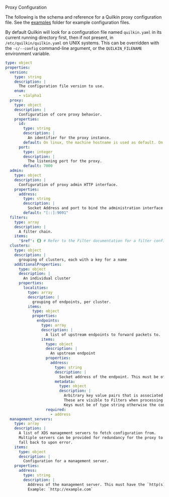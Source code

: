 Proxy Configuration

The following is the schema and reference for a Quilkin proxy configuration
file. See the [examples] folder for example configuration files.

By default Quilkin will look for a configuration file named `quilkin.yaml` in
its current running directory first, then if not present, in
`/etc/quilkin/quilkin.yaml` on UNIX systems. This can be overridden with the
`-c/--config` command-line argument, or the `QUILKIN_FILENAME`
environment variable.

```yaml
type: object
properties:
  version:
    type: string
    description: |
      The configuration file version to use.
    enum:
      - v1alpha1
  proxy:
    type: object
    description: |
      Configuration of core proxy behavior.
    properties:
      id:
        type: string
        description: |
          An identifier for the proxy instance.
        default: On linux, the machine hostname is used as default. On all other platforms a UUID is generated for the proxy.
      port:
        type: integer
        description: |
          The listening port for the proxy.
        default: 7000
  admin:
    type: object
    description: |
      Configuration of proxy admin HTTP interface.
    properties:
      address:
        type: string
        description: |
          Socket Address and port to bind the administration interface to.
        default: "[::]:9091"
  filters:
    type: array
    description: |
      A filter chain.
    items:
      '$ref': {} # Refer to the Filter documentation for a filter configuration schema.
  clusters:
    type: object
    description: |
      grouping of clusters, each with a key for a name
    additionalProperties:
      type: object
      description: |
        An individual cluster
      properties:
        localities:          
          type: array
          description: |
            grouping of endpoints, per cluster.
          items:
            type: object
            properties:
              endpoints:
                type: array
                description: |
                  A list of upstream endpoints to forward packets to.
                items:
                  type: object
                  description: |
                    An upstream endpoint
                  properties:
                    address:
                      type: string
                      description: |
                        Socket address of the endpoint. This must be of the ´IP:Port` form e.g `192.168.1.1:7001`
                      metadata:
                        type: object
                        description: |
                          Arbitrary key value pairs that is associated with the endpoint.
                          These are visible to Filters when processing packets and can be used to provide more context about endpoints (e.g whether or not to route a packet to an endpoint).
                          Keys must be of type string otherwise the configuration is rejected.
                  required:
                    - address
  management_servers:
    type: array
    description: |
      A list of XDS management servers to fetch configuration from.
      Multiple servers can be provided for redundancy for the proxy to
      fall back to upon error.
    items:
      type: object
      description: |
        Configuration for a management server.
    properties:
      address:
        type: string
        description: |
          Address of the management server. This must have the `http(s)` scheme prefix.
          Example: `http://example.com`
```

[examples]: https://github.com/googleforgames/quilkin/blob/main/examples

